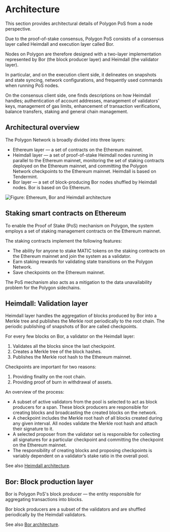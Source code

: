 # Architecture

This section provides architectural details of Polygon PoS from a node perspective. 

Due to the proof-of-stake consensus, Polygon PoS consists of a consensus layer called Heimdall and execution layer called Bor.

Nodes on Polygon are therefore designed with a two-layer implementation represented by Bor (the block producer layer) and Heimdall (the validator layer).

In particular, and on the execution client side, it delineates on snapshots and state syncing, network configurations, and frequently used commands when running PoS nodes.

On the consensus client side, one finds descriptions on how Heimdall handles; authentication of account addresses, management of validators' keys, management of gas limits, enhancement of transaction verifications, balance transfers, staking and general chain management.

## Architectural overview

The Polygon Network is broadly divided into three layers:

* Ethereum layer — a set of contracts on the Ethereum mainnet.
* Heimdall layer — a set of proof-of-stake Heimdall nodes running in parallel to the Ethereum mainnet, monitoring the set of staking contracts deployed on the Ethereum mainnet, and committing the Polygon Network checkpoints to the Ethereum mainnet. Heimdall is based on Tendermint.
* Bor layer — a set of block-producing Bor nodes shuffled by Heimdall nodes. Bor is based on Go Ethereum.

![Figure: Ethereum, Bor and Heimdall architecture](../../img/pos/architecture.png)

## Staking smart contracts on Ethereum

To enable the Proof of Stake (PoS) mechanism on Polygon, the system employs a set of staking management contracts on the Ethereum mainnet.

The staking contracts implement the following features:

* The ability for anyone to stake MATIC tokens on the staking contracts on the Ethereum mainnet and join the system as a validator.
* Earn staking rewards for validating state transitions on the Polygon Network.
* Save checkpoints on the Ethereum mainnet.

The PoS mechanism also acts as a mitigation to the data unavailability problem for the Polygon sidechains.

## Heimdall: Validation layer

Heimdall layer handles the aggregation of blocks produced by Bor into a Merkle tree and publishes the Merkle root periodically to the root chain. The periodic publishing of snapshots of Bor are called checkpoints.

For every few blocks on Bor, a validator on the Heimdall layer:

1. Validates all the blocks since the last checkpoint.
2. Creates a Merkle tree of the block hashes.
3. Publishes the Merkle root hash to the Ethereum mainnet.

Checkpoints are important for two reasons:

1. Providing finality on the root chain.
2. Providing proof of burn in withdrawal of assets.

An overview of the process:

* A subset of active validators from the pool is selected to act as block producers for a span. These block producers are responsible for creating blocks and broadcasting the created blocks on the network.
* A checkpoint includes the Merkle root hash of all blocks created during any given interval. All nodes validate the Merkle root hash and attach their signature to it.
* A selected proposer from the validator set is responsible for collecting all signatures for a particular checkpoint and committing the checkpoint on the Ethereum mainnet.
* The responsibility of creating blocks and proposing checkpoints is variably dependent on a validator’s stake ratio in the overall pool.

See also [Heimdall architecture](heimdall/index.md).
<!-- (/docs/pos/design/heimdall/overview). -->

## Bor: Block production layer

Bor is Polygon PoS's block producer — the entity responsible for aggregating transactions into blocks.

Bor block producers are a subset of the validators and are shuffled periodically by the Heimdall validators.

See also [Bor architecture](bor/index.md).
<!-- (/docs/pos/design/bor/overview). -->
